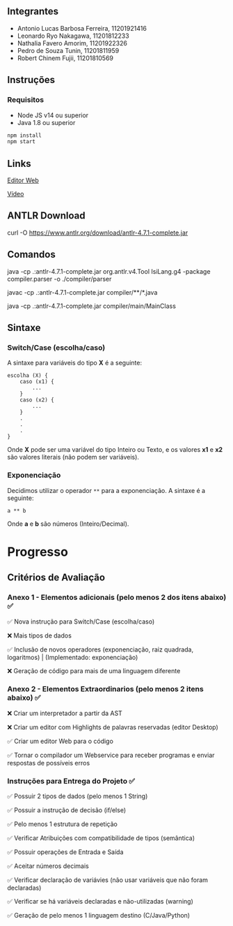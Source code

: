 ## Integrantes

- Antonio Lucas Barbosa Ferreira, 11201921416
- Leonardo Ryo Nakagawa, 11201812233
- Nathalia Favero Amorim, 11201922326
- Pedro de Souza Tunin, 11201811959
- Robert Chinem Fujii, 11201810569

## Instruções

### Requisitos
- Node JS v14 ou superior
- Java 1.8 ou superior

```bash
npm install
npm start
```

## Links

[Editor Web](https://isi-language.herokuapp.com)

[Vídeo](https://youtu.be/4C9FNtqHJYI)

## ANTLR Download
curl -O https://www.antlr.org/download/antlr-4.7.1-complete.jar

## Comandos

java -cp .:antlr-4.7.1-complete.jar org.antlr.v4.Tool IsiLang.g4 -package compiler.parser -o ./compiler/parser

javac -cp .:antlr-4.7.1-complete.jar compiler/**/*.java

java -cp .:antlr-4.7.1-complete.jar compiler/main/MainClass

## Sintaxe

### Switch/Case (escolha/caso)

A sintaxe para variáveis do tipo **X** é a seguinte:

```
escolha (X) {
    caso (x1) {
        ...
    }
    caso (x2) {
        ...
    }
    .
    .
    .
}
```
Onde **X** pode ser uma variável do tipo Inteiro ou Texto, e os valores **x1** e **x2** são valores literais (não podem ser variáveis).

### Exponenciação

Decidimos utilizar o operador ```**``` para a exponenciação. A sintaxe é a seguinte:

```
a ** b
```

Onde **a** e **b** são números (Inteiro/Decimal).

# Progresso

## Critérios de Avaliação

### Anexo 1 - Elementos adicionais (pelo menos 2 dos itens abaixo) ✅

✅ Nova instrução para Switch/Case (escolha/caso)

❌ Mais tipos de dados

✅ Inclusão de novos operadores (exponenciação, raiz quadrada, logaritmos) |
 (Implementado: exponenciação)

❌ Geração de código para mais de uma linguagem diferente


### Anexo 2 - Elementos Extraordinarios (pelo menos 2 itens abaixo) ✅

❌ Criar um interpretador a partir da AST

❌ Criar um editor com Highlights de palavras reservadas (editor Desktop)

✅ Criar um editor Web para o código

✅ Tornar o compilador um Webservice para receber programas e enviar respostas de possíveis erros


### Instruções para Entrega do Projeto ✅

✅ Possuir 2 tipos de dados (pelo menos 1 String) 	

✅ Possuir a instrução de decisão (if/else)	

✅ Pelo menos 1 estrutura de repetição	

✅ Verificar Atribuições com compatibilidade de tipos (semântica) 	

✅ Possuir operações de Entrada e Saída	

✅  Aceitar números decimais 	

✅ Verificar declaração de variávies (não usar variáveis que não foram declaradas)	

✅ Verificar se há variáveis declaradas e não-utilizadas (warning)	

✅ Geração de pelo menos 1 linguagem destino (C/Java/Python)






